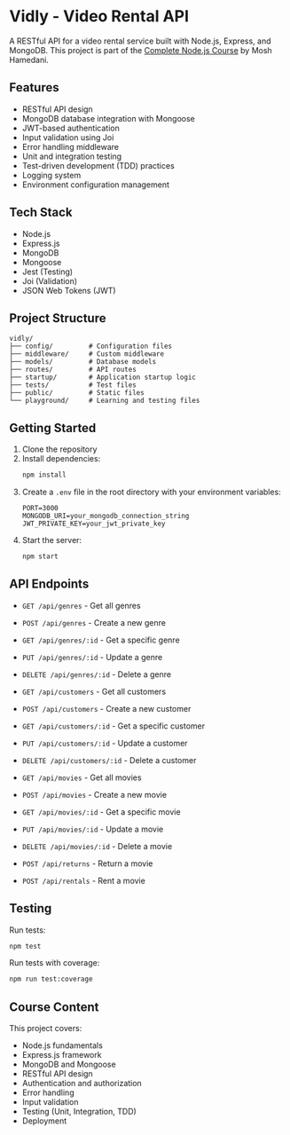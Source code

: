 # Vidly - Video Rental API

A RESTful API for a video rental service built with Node.js, Express, and MongoDB. This project is part of the [Complete Node.js Course](https://codewithmosh.com/p/the-complete-node-js-course) by Mosh Hamedani.

## Features

- RESTful API design
- MongoDB database integration with Mongoose
- JWT-based authentication
- Input validation using Joi
- Error handling middleware
- Unit and integration testing
- Test-driven development (TDD) practices
- Logging system
- Environment configuration management

## Tech Stack

- Node.js
- Express.js
- MongoDB
- Mongoose
- Jest (Testing)
- Joi (Validation)
- JSON Web Tokens (JWT)

## Project Structure

```
vidly/
├── config/         # Configuration files
├── middleware/     # Custom middleware
├── models/         # Database models
├── routes/         # API routes
├── startup/        # Application startup logic
├── tests/          # Test files
├── public/         # Static files
└── playground/     # Learning and testing files
```

## Getting Started

1. Clone the repository
2. Install dependencies:
   ```bash
   npm install
   ```
3. Create a `.env` file in the root directory with your environment variables:
   ```
   PORT=3000
   MONGODB_URI=your_mongodb_connection_string
   JWT_PRIVATE_KEY=your_jwt_private_key
   ```
4. Start the server:
   ```bash
   npm start
   ```

## API Endpoints

- `GET /api/genres` - Get all genres
- `POST /api/genres` - Create a new genre
- `GET /api/genres/:id` - Get a specific genre
- `PUT /api/genres/:id` - Update a genre
- `DELETE /api/genres/:id` - Delete a genre

- `GET /api/customers` - Get all customers
- `POST /api/customers` - Create a new customer
- `GET /api/customers/:id` - Get a specific customer
- `PUT /api/customers/:id` - Update a customer
- `DELETE /api/customers/:id` - Delete a customer

- `GET /api/movies` - Get all movies
- `POST /api/movies` - Create a new movie
- `GET /api/movies/:id` - Get a specific movie
- `PUT /api/movies/:id` - Update a movie
- `DELETE /api/movies/:id` - Delete a movie

- `POST /api/returns` - Return a movie
- `POST /api/rentals` - Rent a movie

## Testing

Run tests:
```bash
npm test
```

Run tests with coverage:
```bash
npm run test:coverage
```

## Course Content

This project covers:
- Node.js fundamentals
- Express.js framework
- MongoDB and Mongoose
- RESTful API design
- Authentication and authorization
- Error handling
- Input validation
- Testing (Unit, Integration, TDD)
- Deployment

